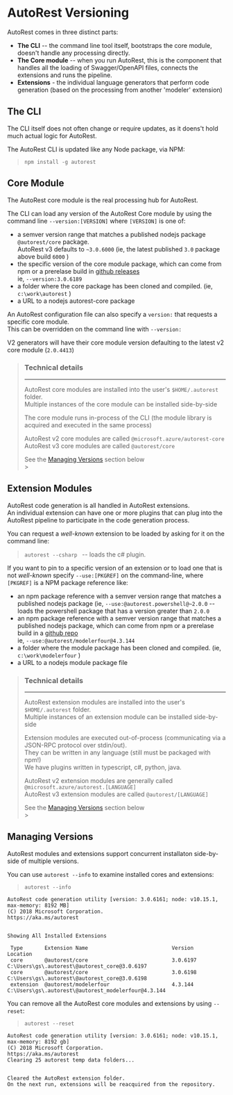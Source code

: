 # AutoRest Versioning

AutoRest comes in three distinct parts:

- **The CLI** -- the command line tool itself, bootstraps the core module, doesn't handle any processing directly.
- **The Core module** -- when you run AutoRest, this is the component that handles all the loading of Swagger/OpenAPI files, connects the extensions and runs the pipeline.
- **Extensions** - the individual language generators that perform code generation (based on the processing from another 'modeler' extension)

## The CLI

The CLI itself does not often change or require updates, as it doens't hold much actual logic for AutoRest.

The AutoRest CLI is updated like any Node package, via NPM:

> `npm install -g autorest`

## Core Module

The AutoRest core module is the real processing hub for AutoRest.

The CLI can load any version of the AutoRest Core module by using the command line `--version:[VERSION]` where `[VERSION]` is one of:

- a semver version range that matches a published nodejs package `@autorest/core` package.<br>AutoRest v3 defaults to `~3.0.6000` (ie, the latest published `3.0` package above build `6000` )
- the specific version of the core module package, which can come from npm or a prerelase build in [github releases](https://github.com/azure/autorest/releases)<br>ie, `--version:3.0.6189`
- a folder where the core package has been cloned and compiled. (ie, `c:\work\autorest` )
- a URL to a nodejs autorest-core package

An AutoRest configuration file can also specify a `version:` that requests a specific core module.<br>
This can be overridden on the command line with `--version:`<br>

V2 generators will have their core module version defaulting to the latest v2 core module (`2.0.4413`)

> ### Technical details
>
> ---
>
> AutoRest core modules are installed into the user's `$HOME/.autorest` folder.<br>
> Multiple instances of the core module can be installed side-by-side<br>
>
> The core module runs in-process of the CLI (the module library is acquired and executed in the same process)
>
> AutoRest v2 core modules are called `@microsoft.azure/autorest-core` <br>
> AutoRest v3 core modules are called `@autorest/core`<br>
>
> See the [Managing Versions](#Managing-Versions) section below<br> > &nbsp;

## Extension Modules

AutoRest code generation is all handled in AutoRest extensions. <br>
An individual extension can have one or more plugins that can plug into the AutoRest pipeline to participate in the code generation process.

You can request a _well-known_ extension to be loaded by asking for it on the command line:

> `autorest --csharp ` -- loads the c# plugin.

If you want to pin to a specific version of an extension or to load one that is not _well-known_ specify `--use:[PKGREF]` on the command-line, where `[PKGREF]` is a NPM package reference like:

- an npm package reference with a semver version range that matches a published nodejs package (ie, `--use:@autorest.powershell@~2.0.0` -- loads the powershell package that has a version greater than `2.0.0 `
- an npm package reference with a semver version range that matches a published nodejs package, which can come from npm or a prerelase build in a [github repo](https://github.com/Azure/autorest.modelerfour/releases)<br>ie, `--use:@autorest/modelerfour@4.3.144`
- a folder where the module package has been cloned and compiled. (ie, `c:\work\modelerfour` )
- a URL to a nodejs module package file

> ### Technical details
>
> ---
>
> AutoRest extension modules are installed into the user's `$HOME/.autorest` folder.<br>
> Multiple instances of an extension module can be installed side-by-side<br>
>
> Extension modules are executed out-of-process (communicating via a JSON-RPC protocol over stdin/out). <br>
> They can be written in any language (still must be packaged with npm!)<br>
> We have plugins written in typescript, c#, python, java.
>
> AutoRest v2 extension modules are generally called `@microsoft.azure/autorest.[LANGUAGE]` <br>
> AutoRest v3 extension modules are called `@autorest/[LANGUAGE]`<br>
>
> See the [Managing Versions](#Managing-Versions) section below<br> > &nbsp;

## Managing Versions

AutoRest modules and extensions support concurrent installaton side-by-side of multiple versions.

You can use `autorest --info` to examine installed cores and extensions:

> `autorest --info`

```text
AutoRest code generation utility [version: 3.0.6161; node: v10.15.1, max-memory: 8192 MB]
(C) 2018 Microsoft Corporation.
https://aka.ms/autorest


Showing All Installed Extensions

 Type       Extension Name                           Version      Location
 core       @autorest/core                           3.0.6197     C:\Users\gs\.autorest\@autorest_core@3.0.6197
 core       @autorest/core                           3.0.6198     C:\Users\gs\.autorest\@autorest_core@3.0.6198
 extension  @autorest/modelerfour                    4.3.144      C:\Users\gs\.autorest\@autorest_modelerfour@4.3.144
```

You can remove all the AutoRest core modules and extensions by using `--reset`:

> `autorest --reset`

```text
AutoRest code generation utility [version: 3.0.6161; node: v10.15.1, max-memory: 8192 gb]
(C) 2018 Microsoft Corporation.
https://aka.ms/autorest
Clearing 25 autorest temp data folders...


Cleared the AutoRest extension folder.
On the next run, extensions will be reacquired from the repository.
```
